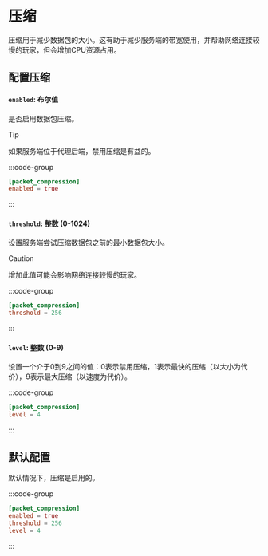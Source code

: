 # 压缩
压缩用于减少数据包的大小。这有助于减少服务端的带宽使用，并帮助网络连接较慢的玩家，但会增加CPU资源占用。

## 配置压缩

#### `enabled`: 布尔值
是否启用数据包压缩。

> [!TIP]
> 如果服务端位于代理后端，禁用压缩是有益的。

:::code-group
```toml [features.toml] {2}
[packet_compression]
enabled = true
```
:::

#### `threshold`: 整数 (0-1024)

设置服务端尝试压缩数据包之前的最小数据包大小。

> [!CAUTION]
> 增加此值可能会影响网络连接较慢的玩家。

:::code-group
```toml [features.toml] {2}
[packet_compression]
threshold = 256
```
:::

#### `level`: 整数 (0-9)

设置一个介于0到9之间的值：0表示禁用压缩，1表示最快的压缩（以大小为代价），9表示最大压缩（以速度为代价）。

:::code-group
```toml [features.toml] {2}
[packet_compression]
level = 4
```
:::

## 默认配置

默认情况下，压缩是启用的。

:::code-group
```toml [features.toml]
[packet_compression]
enabled = true
threshold = 256
level = 4
```
:::
